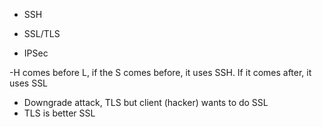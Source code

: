 
- SSH 

- SSL/TLS

- IPSec



-H comes before L, if the S comes before, it uses SSH. If it comes after, it uses SSL


- Downgrade attack, TLS but client (hacker) wants to do SSL 
- TLS is better SSL
